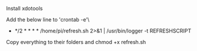 Install xdotools

Add the below line to 'crontab -e'\
- */2 * * * * /home/pi/refresh.sh 2>&1 | /usr/bin/logger -t REFRESHSCRIPT
 
Copy everything to their folders and chmod +x refresh.sh